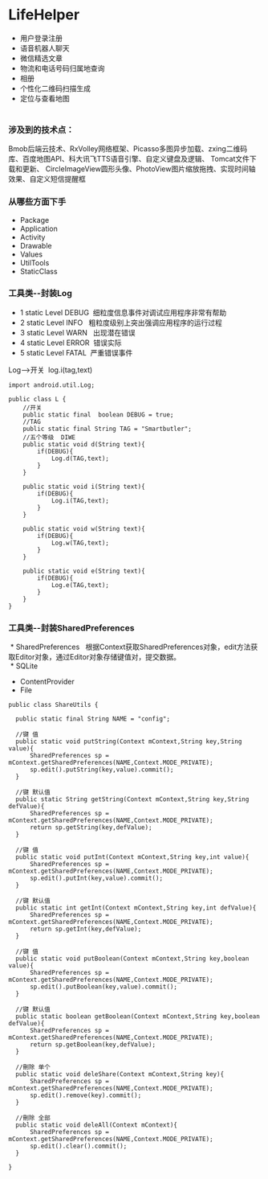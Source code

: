 # LifeHelper   
* 用户登录注册
* 语音机器人聊天  
* 微信精选文章   
* 物流和电话号码归属地查询   
* 相册   
* 个性化二维码扫描生成  
* 定位与查看地图  
      
### 涉及到的技术点：   
Bmob后端云技术、RxVolley网络框架、Picasso多图异步加载、zxing二维码库、百度地图API、科大讯飞TTS语音引擎、自定义键盘及逻辑、 Tomcat文件下载和更新、 CircleImageView圆形头像、PhotoView图片缩放拖拽、实现时间轴效果、自定义短信提醒框     

### 从哪些方面下手   
* Package  
* Application   
* Activity  
* Drawable   
* Values     
* UtilTools  
* StaticClass   

### 工具类--封装Log  
* 1 static Level DEBUG  细粒度信息事件对调试应用程序非常有帮助
* 2 static Level INFO   粗粒度级别上突出强调应用程序的运行过程
* 3 static Level WARN   出现潜在错误
* 4 static Level ERROR  错误实际  
* 5 static Level FATAL  严重错误事件     

Log-->开关  log.i(tag,text)   
```   
import android.util.Log;

public class L {
    //开关
    public static final  boolean DEBUG = true;
    //TAG
    public static final String TAG = "Smartbutler";
    //五个等级  DIWE
    public static void d(String text){
        if(DEBUG){
            Log.d(TAG,text);
        }
    }

    public static void i(String text){
        if(DEBUG){
            Log.i(TAG,text);
        }
    }

    public static void w(String text){
        if(DEBUG){
            Log.w(TAG,text);
        }
    }

    public static void e(String text){
        if(DEBUG){
            Log.e(TAG,text);
        }
    }
}
  ```   
  
  ### 工具类--封装SharedPreferences    
  * SharedPreferences  
  根据Context获取SharedPreferences对象，edit方法获取Editor对象，通过Editor对象存储键值对，提交数据。    
  * SQLite  
  * ContentProvider   
  * File      
  
  ```   
  public class ShareUtils {

    public static final String NAME = "config";

    //键 值
    public static void putString(Context mContext,String key,String value){
        SharedPreferences sp = mContext.getSharedPreferences(NAME,Context.MODE_PRIVATE);
        sp.edit().putString(key,value).commit();
    }

    //键 默认值
    public static String getString(Context mContext,String key,String defValue){
        SharedPreferences sp = mContext.getSharedPreferences(NAME,Context.MODE_PRIVATE);
        return sp.getString(key,defValue);
    }

    //键 值
    public static void putInt(Context mContext,String key,int value){
        SharedPreferences sp = mContext.getSharedPreferences(NAME,Context.MODE_PRIVATE);
        sp.edit().putInt(key,value).commit();
    }

    //键 默认值
    public static int getInt(Context mContext,String key,int defValue){
        SharedPreferences sp = mContext.getSharedPreferences(NAME,Context.MODE_PRIVATE);
        return sp.getInt(key,defValue);
    }

    //键 值
    public static void putBoolean(Context mContext,String key,boolean value){
        SharedPreferences sp = mContext.getSharedPreferences(NAME,Context.MODE_PRIVATE);
        sp.edit().putBoolean(key,value).commit();
    }

    //键 默认值
    public static boolean getBoolean(Context mContext,String key,boolean defValue){
        SharedPreferences sp = mContext.getSharedPreferences(NAME,Context.MODE_PRIVATE);
        return sp.getBoolean(key,defValue);
    }

    //刪除 单个
    public static void deleShare(Context mContext,String key){
        SharedPreferences sp = mContext.getSharedPreferences(NAME,Context.MODE_PRIVATE);
        sp.edit().remove(key).commit();
    }

    //刪除 全部
    public static void deleAll(Context mContext){
        SharedPreferences sp = mContext.getSharedPreferences(NAME,Context.MODE_PRIVATE);
        sp.edit().clear().commit();
    }

}   
  ```
